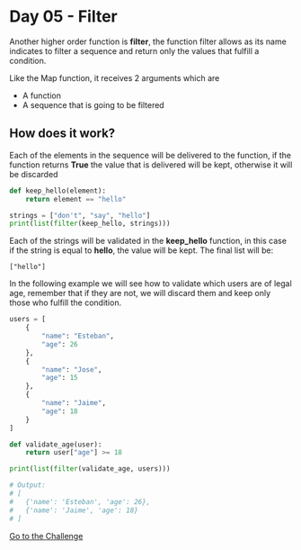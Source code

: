 # Day 05 - Filter

Another higher order function is **filter**, the function filter allows as its name indicates to filter a sequence and return only the values that fulfill a condition.

Like the Map function, it receives 2 arguments which are

- A function
- A sequence that is going to be filtered

## How does it work?

Each of the elements in the sequence will be delivered to the function, if the function returns **True** the value that is delivered will be kept, otherwise it will be discarded

```python
def keep_hello(element):
    return element == "hello"

strings = ["don't", "say", "hello"]
print(list(filter(keep_hello, strings)))
```

Each of the strings will be validated in the **keep_hello** function, in this case if the string is equal to **hello**, the value will be kept. The final list will be:

```
["hello"]
```

In the following example we will see how to validate which users are of legal age, remember that if they are not, we will discard them and keep only those who fulfill the condition.

```python
users = [
    {
        "name": "Esteban",
        "age": 26
    },
    {
        "name": "Jose",
        "age": 15
    },
    {
        "name": "Jaime",
        "age": 18
    }
]

def validate_age(user):
    return user["age"] >= 18

print(list(filter(validate_age, users)))

# Output:
# [
#   {'name': 'Esteban', 'age': 26},
#   {'name': 'Jaime', 'age': 18}
# ]
```

[Go to the Challenge](exercise.py)